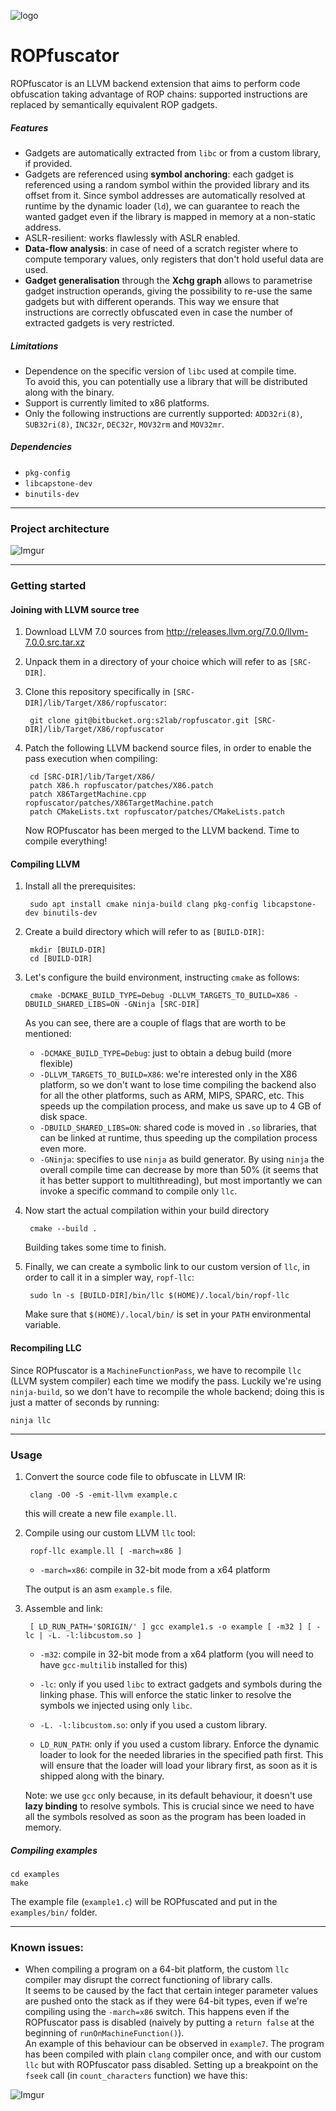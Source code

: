 ![logo](https://i.imgur.com/dSAJ2VG.png)
# ROPfuscator
ROPfuscator is an LLVM backend extension that aims to perform code obfuscation taking advantage of ROP chains: supported instructions are replaced by semantically equivalent ROP gadgets.

##### Features
- Gadgets are automatically extracted from `libc` or from a custom library, if provided.
- Gadgets are referenced using **symbol anchoring**: each gadget is referenced using a random symbol within the provided library and its offset from it. Since symbol addresses are automatically resolved at runtime by the dynamic loader (`ld`), we can guarantee to reach the wanted gadget even if the library is mapped in memory at a non-static address.
- ASLR-resilient: works flawlessly with ASLR enabled.
- **Data-flow analysis**: in case of need of a scratch register where to compute temporary values, only registers that don't hold useful data are used. 
- **Gadget generalisation** through the **Xchg graph** allows to parametrise gadget instruction operands, giving the possibility to re-use the same gadgets but with different operands. This way we ensure that instructions are correctly obfuscated even in case the number of extracted gadgets is very restricted.

##### Limitations
- Dependence on the specific version of `libc` used at compile time.  
    To avoid this, you can potentially use a library that will be distributed along with the binary.
- Support is currently limited to x86 platforms.
- Only the following instructions are currently supported: `ADD32ri(8)`, `SUB32ri(8)`, `INC32r`, `DEC32r`, `MOV32rm` and `MOV32mr`.

##### Dependencies
- `pkg-config`
- `libcapstone-dev`
- `binutils-dev`

-------
### Project architecture


![Imgur](https://i.imgur.com/ipResnS.png)

-------
### Getting started
#### Joining with LLVM source tree
1. Download LLVM 7.0 sources from http://releases.llvm.org/7.0.0/llvm-7.0.0.src.tar.xz
2. Unpack them in a directory of your choice which will refer to as `[SRC-DIR]`. 
3. Clone this repository specifically in `[SRC-DIR]/lib/Target/X86/ropfuscator`:

        git clone git@bitbucket.org:s2lab/ropfuscator.git [SRC-DIR]/lib/Target/X86/ropfuscator


4. Patch the following LLVM backend source files, in order to enable the pass execution when compiling:

        cd [SRC-DIR]/lib/Target/X86/
        patch X86.h ropfuscator/patches/X86.patch
        patch X86TargetMachine.cpp ropfuscator/patches/X86TargetMachine.patch
        patch CMakeLists.txt ropfuscator/patches/CMakeLists.patch


    Now ROPfuscator has been merged to the LLVM backend. Time to compile everything!

#### Compiling LLVM

1. Install all the prerequisites:

        sudo apt install cmake ninja-build clang pkg-config libcapstone-dev binutils-dev

3. Create a build directory which will refer to as `[BUILD-DIR]`:

        mkdir [BUILD-DIR]
        cd [BUILD-DIR]

4. Let's configure the build environment, instructing `cmake` as follows:

        cmake -DCMAKE_BUILD_TYPE=Debug -DLLVM_TARGETS_TO_BUILD=X86 -DBUILD_SHARED_LIBS=ON -GNinja [SRC-DIR] 

    As you can see, there are a couple of flags that are worth to be mentioned:

    - `-DCMAKE_BUILD_TYPE=Debug`: just to obtain a debug build (more flexible)
    - `-DLLVM_TARGETS_TO_BUILD=X86`: we're interested only in the X86 platform, so we don't want to lose time compiling the backend also for all the other platforms, such as ARM, MIPS, SPARC, etc. This speeds up the compilation process, and make us save up to 4 GB of disk space.
    - `-DBUILD_SHARED_LIBS=ON`: shared code is moved in `.so` libraries, that can be linked at runtime, thus speeding up the compilation process even more.
    - `-GNinja`: specifies to use `ninja` as build generator. By using `ninja` the overall compile time can decrease by more than 50% (it seems that it has better support to multithreading), but most importantly we can invoke a specific command to compile only `llc`.
    
5. Now start the actual compilation within your build directory

        cmake --build .

    Building takes some time to finish. 

6. Finally, we can create a symbolic link to our custom version of `llc`, in order to call it in a simpler way, `ropf-llc`:

        sudo ln -s [BUILD-DIR]/bin/llc $(HOME)/.local/bin/ropf-llc

    Make sure that `$(HOME)/.local/bin/` is set in your `PATH` environmental variable.

#### Recompiling LLC 
Since ROPfuscator is a `MachineFunctionPass`, we have to recompile `llc` (LLVM system compiler) each time we modify the pass. 
Luckily we're using `ninja-build`, so we don't have to recompile the whole backend; doing this is just a matter of seconds by running:

    ninja llc

----------

### Usage
1. Convert the source code file to obfuscate in LLVM IR:

        clang -O0 -S -emit-llvm example.c

    this will create a new file `example.ll`.

2. Compile using our custom LLVM `llc` tool:

        ropf-llc example.ll [ -march=x86 ]

    - `-march=x86`: compile in 32-bit mode from a x64 platform  


    The output is an asm `example.s` file.

3. Assemble and link:

        [ LD_RUN_PATH='$ORIGIN/' ] gcc example1.s -o example [ -m32 ] [ -lc | -L. -l:libcustom.so ]


    - `-m32`: compile in 32-bit mode from a x64 platform (you will need to have `gcc-multilib` installed for this)

    - `-lc`: only if you used `libc` to extract gadgets and symbols during the linking phase. This will enforce the static linker to resolve the symbols we injected using only `libc`.

    - `-L. -l:libcustom.so`: only if you used a custom library. 
    - `LD_RUN_PATH`: only if you used a custom library. Enforce the dynamic loader to look for the needed libraries in the specified path first. This will ensure that the loader will load your library first, as soon as it is shipped along with the binary.

    Note: we use `gcc` only because, in its default behaviour, it doesn't use **lazy binding** to resolve symbols. This is crucial since we need to have all the symbols resolved as soon as the program has been loaded in memory.

##### Compiling examples

    cd examples
    make

The example file (`example1.c`) will be ROPfuscated and put in the `examples/bin/` folder.

----------

### Known issues:
- When compiling a program on a 64-bit platform, the custom `llc` compiler may disrupt the correct functioning of library calls.   
It seems to be caused by the fact that certain integer parameter values are pushed onto the stack as if they were 64-bit types, even if we're compiling using the `-march=x86` switch.
This happens even if the ROPfuscator pass is disabled (naively by putting a `return false` at the beginning of `runOnMachineFunction()`).  
    An example of this behaviour can be observed in `example7`.
The program has been compiled with plain `clang` compiler once, and with our custom `llc` but with ROPfuscator pass disabled.
Setting up a breakpoint on the `fseek` call (in `count_characters` function) we have this:

![Imgur](https://i.imgur.com/qmW6LPj.png)



